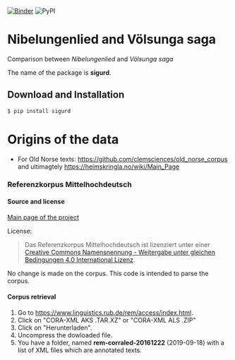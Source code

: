 [![Binder](https://mybinder.org/badge_logo.svg)](https://mybinder.org/v2/gh/clemsciences/comparison_sigurdr_siegfried.git/master) ![PyPI](https://img.shields.io/pypi/v/sigurd)

# Nibelungenlied and Völsunga saga

Comparison between *Nibelungenlied* and *Völsunga saga*

The name of the package is **sigurd**.

## Download and Installation

```bash
$ pip install sigurd
```

# Origins of the data
* For Old Norse texts: https://github.com/clemsciences/old_norse_corpus and ultimagtely https://heimskringla.no/wiki/Main_Page

### Referenzkorpus Mittelhochdeutsch

#### Source and license
[Main page of the project](https://www.linguistics.rub.de/rem/access/index.html)

License: 

> Das Referenzkorpus Mittelhochdeutsch ist lizenziert unter einer [Creative Commons Namensnennung - Weitergabe unter gleichen Bedingungen 4.0 International Lizenz](https://creativecommons.org/licenses/by-sa/4.0/).

No change is made on the corpus. This code is intended to parse the corpus.

#### Corpus retrieval

1. Go to https://www.linguistics.rub.de/rem/access/index.html.
2. Click on "CORA-XML AKS .TAR.XZ" or "CORA-XML ALS .ZIP"
3. Click on "Herunterladen".
4. Uncompress the dowloaded file.
5. You have a folder, named **rem-corraled-20161222** (2019-09-18) with a list of XML files which are annotated texts.
